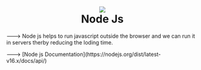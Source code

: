 <h1 align="center">
  <img src="https://www.javatpoint.com/js/nodejs/images/node-js-tutorial.png"><br>
  Node Js
</h1>
<p>---> Node js helps to run javascript outside the browser and we can run it in servers therby reducing the loding time.</p>
<p>---> [Node js Documentation](https://nodejs.org/dist/latest-v16.x/docs/api/)</p>
